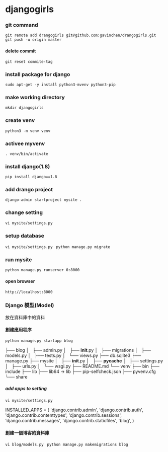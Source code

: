 # djangogirls 
### git command 
`git remote add drangogirls git@github.com:gavinchen/drangogirls.git ` 
`git push -u origin master ` 
#### delete commit
`git reset commite-tag ` 

### install package for django 
`sudo apt-get -y install python3-mvenv python3-pip ` 

### make working directory 
`mkdir djangogirls ` 

### create venv 
`python3 -m venv venv ` 

### activee myvenv 
`. venv/bin/activate ` 

### install django(1.8) 
`pip install django==1.8 ` 

### add drango project  
`django-admin startproject mysite . ` 

### change setting 
`vi mysite/settings.py ` 

### setup database 
`vi mysite/settings.py ` 
`python manage.py migrate ` 

### run mysite 
`python manage.py runserver 0:8000 ` 

#### open browser
`http://localhost:8000 ` 

### Django 模型(Model) 
放在資料庫中的資料 

#### 創建應用程序  
`python manage.py startapp blog `  

├── blog
│   ├── admin.py
│   ├── __init__.py
│   ├── migrations
│   ├── models.py
│   ├── tests.py
│   └── views.py
├── db.sqlite3
├── manage.py
├── mysite
│   ├── __init__.py
│   ├── __pycache__
│   ├── settings.py
│   ├── urls.py
│   └── wsgi.py
├── README.md
└── venv
    ├── bin
    ├── include
    ├── lib
    ├── lib64 -> lib
    ├── pip-selfcheck.json
    ├── pyvenv.cfg
    └── share

##### add apps to setting 
`vi mysite/settings.py ` 


INSTALLED_APPS = (
    'django.contrib.admin',
    'django.contrib.auth',
    'django.contrib.contenttypes',
    'django.contrib.sessions',
    'django.contrib.messages',
    'django.contrib.staticfiles',
    'blog',
)

#### 創建一個博客的資料庫
`vi blog/models.py ` 
`python manage.py makemigrations blog ` 

